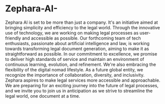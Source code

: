 # Zephara-AI-
Zephara Al is set to be more than just a company. It's an initiative aimed at bringing simplicity and efficiency to the legal world. Through the innovative use of technology, we are working on making legal processes as user-friendly and accessible as possible.  Our forthcoming team of tech enthusiasts, passionate about artificial intelligence and law, is working towards transforming legal document generation, aiming to make it as straightforward as possible.  In our commitment to excellence, we promise to deliver high standards of service and maintain an environment of continuous learning, evolution, and refinement.  We're also embracing the flexibility of the digital nomad lifestyle. As a future global entity, we recognize the importance of collaboration, diversity, and inclusivity.  Zephara aspires to make legal services more accessible and approachable. We are preparing for an exciting journey into the future of legal processes, and we invite you to join us in anticipation as we strive to streamline the legal world, one document at a time.
